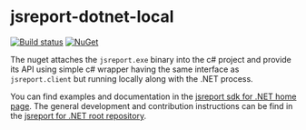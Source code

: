 # jsreport-dotnet-local
[![Build status](https://ci.appveyor.com/api/projects/status/10hxkffrxlywr3k1?svg=true)](https://ci.appveyor.com/project/pofider/jsreport-dotnet-local)
[![NuGet](https://img.shields.io/nuget/v/jsreport.Local.svg)](https://nuget.org/packages/jsreport.Local)

The nuget attaches the `jsreport.exe` binary into the c# project and provide its API using simple c# wrapper having the same interface as `jsreport.client` but running locally along with the .NET process.

You can find examples and documentation in the [jsreport sdk for .NET home page](https://jsreport.net/learn/dotnet-v2).
The general development and contribution instructions can be find in the [jsreport for .NET  root repository](https://github.com/jsreport/jsreport-dotnet).
